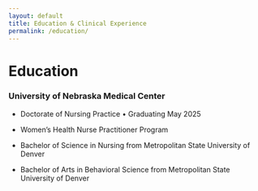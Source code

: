 ```yaml
---
layout: default
title: Education & Clinical Experience
permalink: /education/
---
```

# Education

### University of Nebraska Medical Center
- Doctorate of Nursing Practice • Graduating May 2025
- Women’s Health Nurse Practitioner Program

- Bachelor of Science in Nursing from Metropolitan State University of Denver
- Bachelor of Arts in Behavioral Science from Metropolitan State University of Denver
